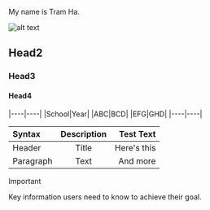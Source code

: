 

My name is Tram Ha.

![alt text](https://www.huck.psu.edu/assets/uploads/staff/_480x480_crop_center-center_100_none/tmh6573.jpg "Avatar Title Text 1")

## Head2
### Head3
#### Head4

|----|----|
|School|Year|
|ABC|BCD|
|EFG|GHD|
|----|----|

| Syntax      | Description | Test Text     |
| :---        |    :----:   |          ---: |
| Header      | Title       | Here's this   |
| Paragraph   | Text        | And more      |

> [!IMPORTANT]
> Key information users need to know to achieve their goal.

